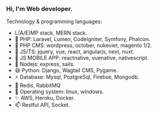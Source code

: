 ### Hi, I'm Web developer.

Technology & programming languages:
- L(A/E)MP stack, MERN stack.
- 🔭 PHP: Laravel, Lumen, CodeIgniter, Symfony, Phalcon.
- 🌱 PHP CMS: wordpress, october, nukeviet, magento 1/2.
- 👯 JS/TS: jquery, vue, react, angularjs, next, nuxt.
- 💬 JS MOBILE APP: reactnative, vuenative, nativescript.
- 👋 Nodejs: express, sails.
- 😄 Python: Django, Wagtail CMS, Pygame.
- ⚡ Database: Mysql, PostgreSql, Firebse, Mongodb.
- 🔭 Redis, RabbitMQ
- 👋 Operating system: linux, windows.
- ✨ AWS, Heroku, Docker.
- 📫 Restful API, Socket.
